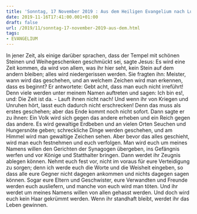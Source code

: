 ```yaml
---
title: 'Sonntag, 17 November 2019 : Aus dem Heiligen Evangelium nach Lukas - Lk 21,5-19.'
date: 2019-11-16T17:41:00.001+01:00
draft: false
url: /2019/11/sonntag-17-november-2019-aus-dem.html
tags: 
- EVANGELIUM
---
```


In jener Zeit, als einige darüber sprachen, dass der Tempel mit schönen Steinen und Weihegeschenken geschmückt sei, sagte Jesus: Es wird eine Zeit kommen, da wird von allem, was ihr hier seht, kein Stein auf dem andern bleiben; alles wird niedergerissen werden. Sie fragten ihn: Meister, wann wird das geschehen, und an welchem Zeichen wird man erkennen, dass es beginnt? Er antwortete: Gebt acht, dass man euch nicht irreführt! Denn viele werden unter meinem Namen auftreten und sagen: Ich bin es!, und: Die Zeit ist da. - Lauft ihnen nicht nach! Und wenn ihr von Kriegen und Unruhen hört, lasst euch dadurch nicht erschrecken! Denn das muss als erstes geschehen; aber das Ende kommt noch nicht sofort. Dann sagte er zu ihnen: Ein Volk wird sich gegen das andere erheben und ein Reich gegen das andere. Es wird gewaltige Erdbeben und an vielen Orten Seuchen und Hungersnöte geben; schreckliche Dinge werden geschehen, und am Himmel wird man gewaltige Zeichen sehen. Aber bevor das alles geschieht, wird man euch festnehmen und euch verfolgen. Man wird euch um meines Namens willen den Gerichten der Synagogen übergeben, ins Gefängnis werfen und vor Könige und Statthalter bringen. Dann werdet ihr Zeugnis ablegen können. Nehmt euch fest vor, nicht im voraus für eure Verteidigung zu sorgen; denn ich werde euch die Worte und die Weisheit eingeben, so dass alle eure Gegner nicht dagegen ankommen und nichts dagegen sagen können. Sogar eure Eltern und Geschwister, eure Verwandten und Freunde werden euch ausliefern, und manche von euch wird man töten. Und ihr werdet um meines Namens willen von allen gehasst werden. Und doch wird euch kein Haar gekrümmt werden. Wenn ihr standhaft bleibt, werdet ihr das Leben gewinnen.